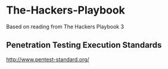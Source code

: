 # The-Hackers-Playbook
Based on reading from The Hackers Playbook 3

## Penetration Testing Execution Standards
http://www.pentest-standard.org/

